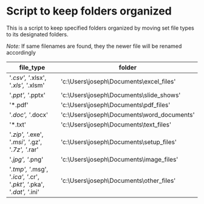 # Script to keep folders organized
This is a script to keep specified folders organized by moving set file types to its designated folders.


*Note:* If same filenames are found, they the newer file will be renamed accordingly 


| file_type | folder |
|--|--|
| '*.csv', '*.xlsx', '*.xls', '*.xlsm' | 'c:\\Users\\joseph\\Documents\\excel_files' |
| '*.ppt', '*.pptx' | 'c:\\Users\\joseph\\Documents\\slide_shows' |
| '*.pdf' | 'c:\\Users\\joseph\\Documents\\pdf_files' |
| '*.doc', '*.docx' | 'c:\\Users\\joseph\\Documents\\word_documents' |
| '*.txt' | 'c:\\Users\\joseph\\Documents\\text_files' |
| '*.zip', '*.exe', '*.msi', '*.gz', '*.7z', '*.rar' | 'c:\\Users\\joseph\\Documents\\setup_files' |
| '*.jpg', '*.png' | 'c:\\Users\\joseph\\Documents\\image_files' |
| '*.tmp', '*.msg', '*.ica', '*.cr', '*.pkt', '*.pka', '*.dat', '*.ini' | 'c:\\Users\\joseph\\Documents\\other_files' |

